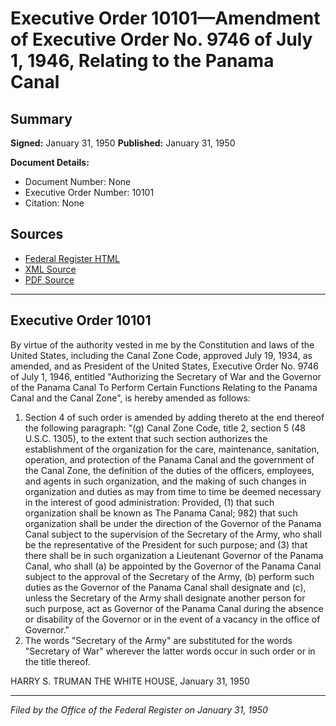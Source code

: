 # Executive Order 10101—Amendment of Executive Order No. 9746 of July 1, 1946, Relating to the Panama Canal

## Summary

**Signed:** January 31, 1950
**Published:** January 31, 1950

**Document Details:**
- Document Number: None
- Executive Order Number: 10101
- Citation: None

## Sources
- [Federal Register HTML](https://www.presidency.ucsb.edu/documents/executive-order-10101-amendment-executive-order-no-9746-july-1-1946-relating-the-panama)
- [XML Source](None)
- [PDF Source](None)

---

## Executive Order 10101

By virtue of the authority vested in me by the Constitution and laws of the United States, including the Canal Zone Code, approved July 19, 1934, as amended, and as President of the United States, Executive Order No. 9746 of July 1, 1946, entitled "Authorizing the Secretary of War and the Governor of the Panama Canal To Perform Certain Functions Relating to the Panama Canal and the Canal Zone", is hereby amended as follows:
1. Section 4 of such order is amended by adding thereto at the end thereof the following paragraph:
"(g) Canal Zone Code, title 2, section 5 (48 U.S.C. 1305), to the extent that such section authorizes the establishment of the organization for the care, maintenance, sanitation, operation, and protection of the Panama Canal and the government of the Canal Zone, the definition of the duties of the officers, employees, and agents in such organization, and the making of such changes in organization and duties as may from time to time be deemed necessary in the interest of good administration: Provided, (1) that such organization shall be known as The Panama Canal; 982) that such organization shall be under the direction of the Governor of the Panama Canal subject to the supervision of the Secretary of the Army, who shall be the representative of the President for such purpose; and (3) that there shall be in such organization a Lieutenant Governor of the Panama Canal, who shall (a) be appointed by the Governor of the Panama Canal subject to the approval of the Secretary of the Army, (b) perform such duties as the Governor of the Panama Canal shall designate and (c), unless the Secretary of the Army shall designate another person for such purpose, act as Governor of the Panama Canal during the absence or disability of the Governor or in the event of a vacancy in the office of Governor."
2. The words "Secretary of the Army" are substituted for the words "Secretary of War" wherever the latter words occur in such order or in the title thereof.

HARRY S. TRUMAN
THE WHITE HOUSE,
January 31, 1950

---

*Filed by the Office of the Federal Register on January 31, 1950*
